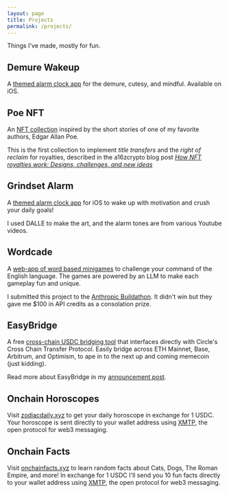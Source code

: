 ```yaml
---
layout: page
title: Projects
permalink: /projects/
---
```


Things I've made, mostly for fun.

## Demure Wakeup
A [themed alarm clock app](https://apps.apple.com/us/app/demure-wakeup/id6711348495?platform=iphone) for the demure, cutesy, and mindful. Available on iOS.

## Poe NFT
An [NFT collection](https://nft-title-exchange.vercel.app/) inspired by the short stories of one of my favorite authors, Edgar Allan Poe.

This is the first collection to implement _title transfers_ and the _right of reclaim_ for royalties, described in the a16zcrypto blog post _[How NFT royalties work: Designs, challenges, and new ideas](https://a16zcrypto.com/posts/article/how-nft-royalties-work/)_

## Grindset Alarm
A [themed alarm clock app](https://apps.apple.com/us/app/grindset-alarm/id6503418886) for iOS to wake up with motivation and crush your daily goals! 

I used DALLE to make the art, and the alarm tones are from various Youtube videos.

## Wordcade
A [web-app of word based minigames](https://wordcade.vercel.app/) to challenge your command of the English language. The games are powered by an LLM to make each gameplay fun and unique.

I submitted this project to the [Anthropic Buildathon](https://x.com/alexalbert__/status/1806040271672766756). It didn't win but they gave me $100 in API credits as a consolation prize.

## EasyBridge
A free [cross-chain USDC bridging tool](https://www.easybridge.io/) that interfaces directly with Circle's Cross Chain Transfer Protocol. Easily bridge across ETH Mainnet, Base, Arbitrum, and Optimism, to ape in to
the next up and coming memecoin (just kidding).

Read more about EasyBridge in my [announcement post](https://daltyboy11.github.io/easybridge/).

## Onchain Horoscopes
Visit [zodiacdaily.xyz](https://zodiacdaily.xyz/) to get your daily horoscope in exchange for 1 USDC. Your horoscope is sent directly to your wallet address using [XMTP](https://xmtp.org/), the open protocol for web3 messaging.

## Onchain Facts
Visit [onchainfacts.xyz](https://onchainfacts.xyz/) to learn random facts about Cats, Dogs, The Roman Empire, and more! In exchange for 1 USDC I'll send you 10 fun facts directly to your wallet address using [XMTP](https://xmtp.org/), the open protocol for web3 messaging.